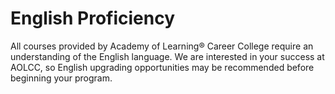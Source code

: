 # English Proficiency
All courses provided by Academy of Learning® Career College require an understanding of the English language. We are interested in your success at AOLCC, so English upgrading opportunities may be recommended before beginning your program.